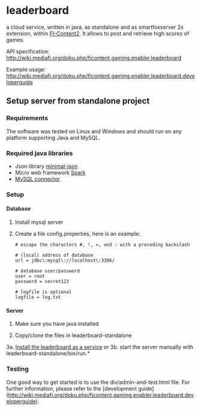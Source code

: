 leaderboard
===========

a cloud service, written in java, as standalone and as smartfoxserver 2x extension, within <a href="http://mediafi.org">FI-Content2</a>. It allows to post and retrieve high scores of games.

API specification:
http://wiki.mediafi.org/doku.php/ficontent.gaming.enabler.leaderboard

Example usage:
http://wiki.mediafi.org/doku.php/ficontent.gaming.enabler.leaderboard.developerguide

## Setup server from standalone project

### Requirements
The software was tested on Linux and Windows and should run on any platform supporting Java and MySQL.


### Required java libraries <a name="javalibs"></a>
- Json library [minimal-json](https://github.com/ralfstx/minimal-json)
- Micro web framework [Spark](http://www.sparkjava.com)
- [MySQL connector](http://dev.mysql.com/downloads/connector/j/)

### Setup

#### Database

1. Install mysql server

2. Create a file config.properties, here is an example:
	```
	# escape the characters #, !, =, and : with a preceding backslash

	# (local) address of database
	url = jdbc\:mysql\://localhost\:3306/

	# database user/password
	user = root
	password = secret123

	# logfile is optional
	logfile = log.txt
	```

#### Server

1. Make sure you have java installed

2. Copy/clone the files in leaderboard-standalone

3a. [Install the leaderboard as a service](leaderboard-standalone/installation-as-service-in_etc-init.d)
or
3b. start the server manually with leaderboard-standalone/bin/run.*

### Testing
One good way to get started is to use the div/admin-and-test.html file. For further information, please refer to the [development guide] (http://wiki.mediafi.org/doku.php/ficontent.gaming.enabler.leaderboard.developerguide).